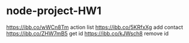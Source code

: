 # node-project-HW1

https://ibb.co/wWCn8Tm action list
https://ibb.co/5KRfxXg add contact
https://ibb.co/ZHW7mB5 get id
https://ibb.co/kJWsch8 remove id
